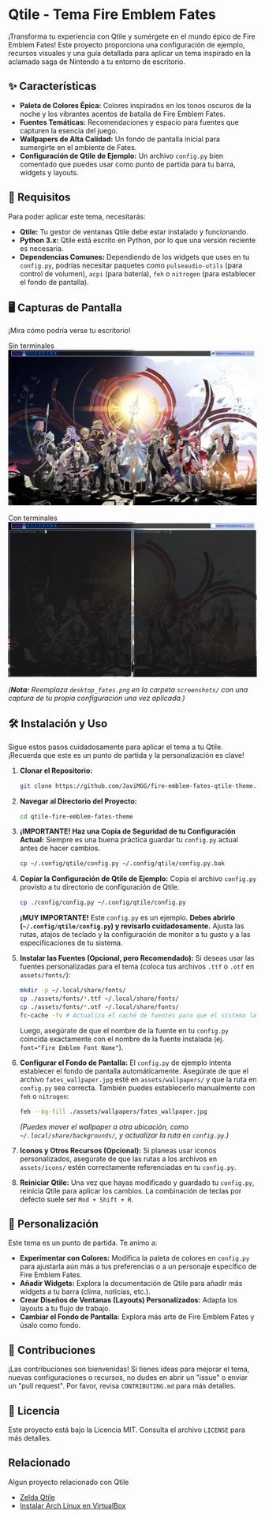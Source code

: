 # Qtile - Tema Fire Emblem Fates

¡Transforma tu experiencia con Qtile y sumérgete en el mundo épico de Fire Emblem Fates! Este proyecto proporciona una configuración de ejemplo, recursos visuales y una guía detallada para aplicar un tema inspirado en la aclamada saga de Nintendo a tu entorno de escritorio.

## ✨ Características

* **Paleta de Colores Épica:** Colores inspirados en los tonos oscuros de la noche y los vibrantes acentos de batalla de Fire Emblem Fates.
* **Fuentes Temáticas:** Recomendaciones y espacio para fuentes que capturen la esencia del juego.
* **Wallpapers de Alta Calidad:** Un fondo de pantalla inicial para sumergirte en el ambiente de Fates.
* **Configuración de Qtile de Ejemplo:** Un archivo `config.py` bien comentado que puedes usar como punto de partida para tu barra, widgets y layouts.

## 🚀 Requisitos

Para poder aplicar este tema, necesitarás:

* **Qtile:** Tu gestor de ventanas Qtile debe estar instalado y funcionando.
* **Python 3.x:** Qtile está escrito en Python, por lo que una versión reciente es necesaria.
* **Dependencias Comunes:** Dependiendo de los widgets que uses en tu `config.py`, podrías necesitar paquetes como `pulseaudio-utils` (para control de volumen), `acpi` (para batería), `feh` o `nitrogen` (para establecer el fondo de pantalla).

## 🖥️ Capturas de Pantalla

¡Mira cómo podría verse tu escritorio!

Sin terminales
![Captura de Pantalla del Tema Fire Emblem Fates](screenshots/wallpaper1.png)

Con terminales
![Captura de Pantalla del Tema Fire Emblem Fates](screenshots/wallpaper2.png)


*(**Nota:** Reemplaza `desktop_fates.png` en la carpeta `screenshots/` con una captura de tu propia configuración una vez aplicada.)*

## 🛠️ Instalación y Uso

Sigue estos pasos cuidadosamente para aplicar el tema a tu Qtile. ¡Recuerda que este es un punto de partida y la personalización es clave!

1.  **Clonar el Repositorio:**
    ```bash
    git clone https://github.com/JaviMGG/fire-emblem-fates-qtile-theme.git
    ```
    
2.  **Navegar al Directorio del Proyecto:**
    ```bash
    cd qtile-fire-emblem-fates-theme
    ```

3.  **¡IMPORTANTE! Haz una Copia de Seguridad de tu Configuración Actual:**
    Siempre es una buena práctica guardar tu `config.py` actual antes de hacer cambios.
    ```bash
    cp ~/.config/qtile/config.py ~/.config/qtile/config.py.bak
    ```

4.  **Copiar la Configuración de Qtile de Ejemplo:**
    Copia el archivo `config.py` provisto a tu directorio de configuración de Qtile.
    ```bash
    cp ./config/config.py ~/.config/qtile/config.py
    ```
    **¡MUY IMPORTANTE!** Este `config.py` es un ejemplo. **Debes abrirlo (`~/.config/qtile/config.py`) y revisarlo cuidadosamente.** Ajusta las rutas, atajos de teclado y la configuración de monitor a tu gusto y a las especificaciones de tu sistema.

5.  **Instalar las Fuentes (Opcional, pero Recomendado):**
    Si deseas usar las fuentes personalizadas para el tema (coloca tus archivos `.ttf` o `.otf` en `assets/fonts/`):
    ```bash
    mkdir -p ~/.local/share/fonts/
    cp ./assets/fonts/*.ttf ~/.local/share/fonts/
    cp ./assets/fonts/*.otf ~/.local/share/fonts/
    fc-cache -fv # Actualiza el caché de fuentes para que el sistema las reconozca
    ```
    Luego, asegúrate de que el nombre de la fuente en tu `config.py` coincida exactamente con el nombre de la fuente instalada (ej. `font="Fire Emblem Font Name"`).

6.  **Configurar el Fondo de Pantalla:**
    El `config.py` de ejemplo intenta establecer el fondo de pantalla automáticamente. Asegúrate de que el archivo `fates_wallpaper.jpg` esté en `assets/wallpapers/` y que la ruta en `config.py` sea correcta.
    También puedes establecerlo manualmente con `feh` o `nitrogen`:
    ```bash
    feh --bg-fill ./assets/wallpapers/fates_wallpaper.jpg
    ```
    *(Puedes mover el wallpaper a otra ubicación, como `~/.local/share/backgrounds/`, y actualizar la ruta en `config.py`.)*

7.  **Iconos y Otros Recursos (Opcional):**
    Si planeas usar iconos personalizados, asegúrate de que las rutas a los archivos en `assets/icons/` estén correctamente referenciadas en tu `config.py`.

8.  **Reiniciar Qtile:**
    Una vez que hayas modificado y guardado tu `config.py`, reinicia Qtile para aplicar los cambios. La combinación de teclas por defecto suele ser `Mod + Shift + R`.

## 🎨 Personalización

Este tema es un punto de partida. Te animo a:

* **Experimentar con Colores:** Modifica la paleta de colores en `config.py` para ajustarla aún más a tus preferencias o a un personaje específico de Fire Emblem Fates.
* **Añadir Widgets:** Explora la documentación de Qtile para añadir más widgets a tu barra (clima, noticias, etc.).
* **Crear Diseños de Ventanas (Layouts) Personalizados:** Adapta los layouts a tu flujo de trabajo.
* **Cambiar el Fondo de Pantalla:** Explora más arte de Fire Emblem Fates y úsalo como fondo.

## 🤝 Contribuciones

¡Las contribuciones son bienvenidas! Si tienes ideas para mejorar el tema, nuevas configuraciones o recursos, no dudes en abrir un "issue" o enviar un "pull request". Por favor, revisa `CONTRIBUTING.md` para más detalles.

## 📄 Licencia

Este proyecto está bajo la Licencia MIT. Consulta el archivo `LICENSE` para más detalles.

## Relacionado
Algun proyecto relacionado con Qtile
- [Zelda Qtile](https://github.com/JaviMGG/zelda-qtile-theme)
- [Instalar Arch Linux en VirtualBox](https://github.com/JaviMGG/Guia-Instalar-Arch-Linux-VirtualBox-)

